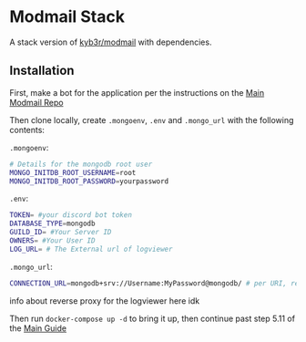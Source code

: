# Modmail Stack

A stack version of [kyb3r/modmail](https://github.com/kyb3r/modmail/) with dependencies.

## Installation

First, make a bot for the application per the instructions on the [Main Modmail Repo](https://github.com/kyb3r/modmail/wiki/Installation)

Then clone locally, create `.mongoenv`, `.env` and `.mongo_url` with the following contents:

`.mongoenv`:
```bash
# Details for the mongodb root user
MONGO_INITDB_ROOT_USERNAME=root
MONGO_INITDB_ROOT_PASSWORD=yourpassword
```
`.env`:
```bash
TOKEN= #your discord bot token
DATABASE_TYPE=mongodb
GUILD_ID= #Your Server ID
OWNERS= #Your User ID
LOG_URL= # The External url of logviewer
```
`.mongo_url`:
```bash
CONNECTION_URL=mongodb+srv://Username:MyPassword@mongodb/ # per URI, replace username and mypassword with connection details to the db. Can also replace with an external db
```

info about reverse proxy for the logviewer here idk


Then run `docker-compose up -d` to bring it up, then continue past step 5.11 of the [Main Guide](https://github.com/kyb3r/modmail/wiki/Installation-(cont.)#6-modmail)
